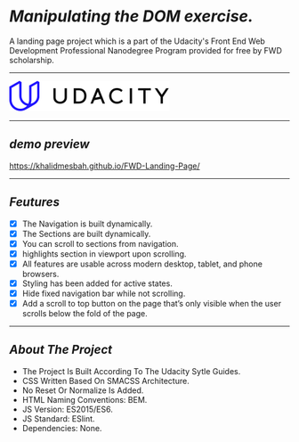 # ***Manipulating the DOM exercise.***
A landing page project which is a part of the Udacity's Front End Web Development Professional Nanodegree Program provided for free by FWD scholarship.

***

![Udacity Logo](udacity-tt-logo.svg)

***

## ***_demo preview_***
https://khalidmesbah.github.io/FWD-Landing-Page/

***


## ***Feutures***

- [x] The Navigation is built dynamically.
- [x] The Sections are built dynamically.
- [x] You can scroll to sections from navigation.
- [x] highlights section in viewport upon scrolling.
- [x] All features are usable across modern desktop, tablet, and phone browsers.
- [x] Styling has been added for active states.
- [x] Hide fixed navigation bar while not scrolling.
- [x] Add a scroll to top button on the page that’s only visible when the user scrolls below the fold of the page.

***

## ***About The Project***

- The Project Is Built According To The Udacity Sytle Guides.
- CSS Written Based On SMACSS Architecture.
- No Reset Or Normalize Is Added.
- HTML Naming Conventions: BEM.
- JS Version: ES2015/ES6.
- JS Standard: ESlint.
- Dependencies: None.
